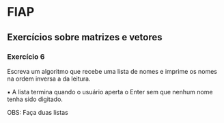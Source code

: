 # FIAP
## Exercícios sobre matrizes e vetores
### Exercício 6

Escreva um algoritmo que recebe uma lista de nomes e imprime os nomes na ordem inversa a da
leitura.

▪ A lista termina quando o usuário aperta o Enter sem que nenhum nome tenha sido digitado. 

OBS: Faça duas listas

